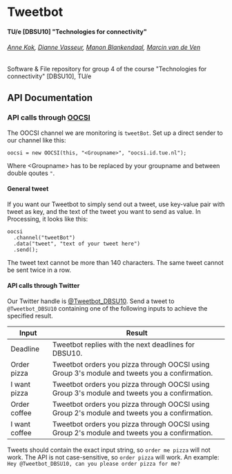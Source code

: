 # Tweetbot
#### TU/e [DBSU10] "Technologies for connectivity"
###### [Anne Kok](http://github.com/AnneKok), [Dianne Vasseur](http://github.com/Dmvasseur), [Manon Blankendaal](http://github.com/Manonx4), [Marcin van de Ven](http://github.com/marzman95)
Software & File repository for group 4 of the course "Technologies for connectivity" [DBSU10], TU/e

## API Documentation
### API calls through [OOCSI](https://github.com/iddi/oocsi)
The OOCSI channel we are monitoring is `tweetBot`. Set up a direct sender to our channel like this:
```Processing
oocsi = new OOCSI(this, "<Groupname>", "oocsi.id.tue.nl");
```
Where \<Groupname\> has to be replaced by your groupname and between double qoutes `"`.

#### General tweet
If you want our Tweetbot to simply send out a tweet, use key-value pair with tweet as key, and the text of the tweet you want to send as value. In Processing, it looks like this:
```Processing
oocsi
  .channel("tweetBot")
  .data("tweet", "text of your tweet here")
  .send();
```
The tweet text cannot be more than 140 characters. The same tweet cannot be sent twice in a row.

#### API calls through Twitter
Our Twitter handle is [@Tweetbot_DBSU10](http://twitter.com/tweetbot_dbsu10). Send a tweet to `@Tweetbot_DBSU10` containing one of the following inputs to achieve the specified result.

| Input | Result |
| -------- | -------- |
| Deadline | Tweetbot replies with the next deadlines for DBSU10. |
| Order pizza | Tweetbot orders you pizza through OOCSI using Group 3's module and tweets you a confirmation. |
| I want pizza | Tweetbot orders you pizza through OOCSI using Group 3's module and tweets you a confirmation. |
| Order coffee | Tweetbot orders you pizza through OOCSI using Group 2's module and tweets you a confirmation. |
| I want coffee | Tweetbot orders you pizza through OOCSI using Group 2's module and tweets you a confirmation. |

Tweets should contain the exact input string, so `order me pizza` will not work. The API is not case-sensitive, so `order pizza` will work. An example:
`Hey @Tweetbot_DBSU10, can you please order pizza for me?`
